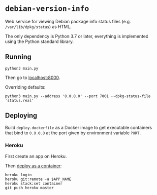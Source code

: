 # `debian-version-info`

Web service for viewing Debian package info status files (e.g. `/var/lib/dpkg/status`) as HTML.

The only dependency is Python 3.7 or later, everything is implemented using the Python standard library.

## Running

```
python3 main.py
```
Then go to <localhost:8000>.

Overriding defaults:
```
python3 main.py --address '0.0.0.0' --port 7001 --dpkg-status-file 'status.real'
```

## Deploying

Build `deploy.dockerfile` as a Docker image to get executable containers that bind to `0.0.0.0` at the port given by environment variable `PORT`.

### Heroku

First create an app on Heroku.

Then [deploy as a container](https://devcenter.heroku.com/articles/build-docker-images-heroku-yml):
```
heroku login
heroku git:remote -a $APP_NAME
heroku stack:set container
git push heroku master
```
